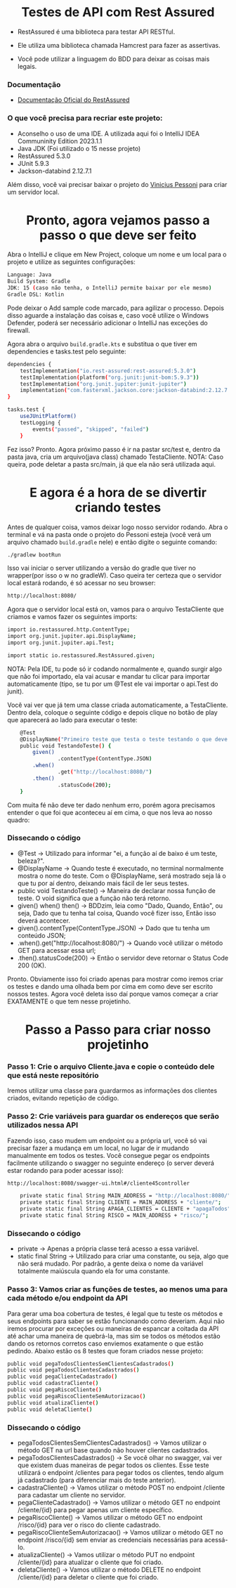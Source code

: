 <h1 align="center">Testes de API com Rest Assured</h1>

- RestAssured é uma biblioteca para testar API RESTful.
  
- Ele utiliza uma biblioteca chamada Hamcrest para fazer as assertivas.
  
- Você pode utilizar a linguagem do BDD para deixar as coisas mais legais.

### Documentação
- [Documentação Oficial do RestAssured](https://github.com/rest-assured/rest-assured/wiki/Usage)

### O que você precisa para recriar este projeto:

- Aconselho o uso de uma IDE. A utilizada aqui foi o IntelliJ IDEA Communinity Edition 2023.1.1
- Java JDK (Foi utilizado o 15 nesse projeto)
- RestAssured 5.3.0
- JUnit 5.9.3
- Jackson-databind 2.12.7.1

Além disso, você vai precisar baixar o projeto do [Vinicius Pessoni](https://github.com/vinnypessoni/api-clientes-exemplo-microservico) para criar um servidor local.
 
<h1 align="center">Pronto, agora vejamos passo a passo o que deve ser feito</h1>

Abra o IntelliJ e clique em New Project, coloque um nome e um local para o projeto e utilize as seguintes configurações:

```sh
Language: Java
Build System: Gradle
JDK: 15 (caso não tenha, o IntelliJ permite baixar por ele mesmo)
Gradle DSL: Kotlin
```
Pode deixar o Add sample code marcado, para agilizar o processo. Depois disso aguarde a instalação das coisas e, caso você utilize o Windows Defender, poderá ser necessário adicionar o IntelliJ nas exceções do firewall.

Agora abra o arquivo `build.gradle.kts` e substitua o que tiver em dependencies e tasks.test pelo seguinte:

```sh
dependencies {
    testImplementation("io.rest-assured:rest-assured:5.3.0")
    testImplementation(platform("org.junit:junit-bom:5.9.3"))
    testImplementation("org.junit.jupiter:junit-jupiter")
    implementation("com.fasterxml.jackson.core:jackson-databind:2.12.7.1")
}

tasks.test {
    useJUnitPlatform()
    testLogging {
        events("passed", "skipped", "failed")
    }
```

Fez isso? Pronto. Agora próximo passo é ir na pastar src/test e, dentro da pasta java, cria um arquivo(java class) chamado TestaCliente.
NOTA: Caso queira, pode deletar a pasta src/main, já que ela não será utilizada aqui.

<h1 align="center">E agora é a hora de se divertir criando testes</h1>

Antes de qualquer coisa, vamos deixar logo nosso servidor rodando. Abra o terminal e vá na pasta onde o projeto do Pessoni esteja (você verá um arquivo chamado `build.gradle` nele) e então digite o seguinte comando:

```sh
./gradlew bootRun
```

Isso vai iniciar o server utilizando a versão do gradle que tiver no wrapper(por isso o w no gradleW). Caso queira ter certeza que o servidor local estará rodando, é só acessar no seu browser:

```sh
http://localhost:8080/
```

Agora que o servidor local está on, vamos para o arquivo TestaCliente que criamos e vamos fazer os seguintes imports:

```sh
import io.restassured.http.ContentType;
import org.junit.jupiter.api.DisplayName;
import org.junit.jupiter.api.Test;

import static io.restassured.RestAssured.given;
```
NOTA: Pela IDE, tu pode só ir codando normalmente e, quando surgir algo que não foi importado, ela vai acusar e mandar tu clicar para importar automaticamente (tipo, se tu por um @Test ele vai importar o api.Test do junit).

Você vai ver que já tem uma classe criada automaticamente, a TestaCliente. Dentro dela, coloque o seguinte código e depois clique no botão de play que aparecerá ao lado para executar o teste:

```sh
    @Test
    @DisplayName("Primeiro teste que testa o teste testando o que deve ser testado")
    public void TestandoTeste() {
        given()
                .contentType(ContentType.JSON)
        .when()
                .get("http://localhost:8080/")
        .then()
                .statusCode(200);
    }
```

Com muita fé não deve ter dado nenhum erro, porém agora precisamos entender o que foi que aconteceu aí em cima, o que nos leva ao nosso quadro:
### Dissecando o código

- @Test -> Utilizado para informar "ei, a função aí de baixo é um teste, beleza?".
- @DisplayName -> Quando teste é executado, no terminal normalmente mostra o nome do teste. Com o @DisplayName, será mostrado seja lá o que tu por aí dentro, deixando mais fácil de ler seus testes.
- public void TestandoTeste() -> Maneira de declarar nossa função de teste. O void significa que a função não terá retorno.
- given() when() then() -> BDDzim, leia como "Dado, Quando, Então", ou seja, Dado que tu tenha tal coisa, Quando você fizer isso, Então isso deverá acontecer.
- given().contentType(ContentType.JSON) -> Dado que tu tenha um conteúdo JSON;
- .when().get("http://localhost:8080/") -> Quando você utilizar o método GET para acessar essa url;
- .then().statusCode(200) -> Então o servidor deve retornar o Status Code 200 (OK).

Pronto. Obviamente isso foi criado apenas para mostrar como iremos criar os testes e dando uma olhada bem por cima em como deve ser escrito nossos testes. Agora você deleta isso daí porque vamos começar a criar EXATAMENTE o que tem nesse projetinho.

<h1 align="center">Passo a Passo para criar nosso projetinho</h1>

### Passo 1: Crie o arquivo Cliente.java e copie o conteúdo dele que está neste repositório

Iremos utilizar uma classe para guardarmos as informações dos clientes criados, evitando repetição de código.

### Passo 2: Crie variáveis para guardar os endereços que serão utilizados nessa API

Fazendo isso, caso mudem um endpoint ou a própria url, você só vai precisar fazer a mudança em um local, no lugar de ir mudando manualmente em todos os testes. Você consegue pegar os endpoints facilmente utilizando o swagger no seguinte endereço (o server deverá estar rodando para poder acessar isso):
```sh
http://localhost:8080/swagger-ui.html#/cliente45controller
```

```sh
    private static final String MAIN_ADDRESS = "http://localhost:8080/";
    private static final String CLIENTE = MAIN_ADDRESS + "cliente/";
    private static final String APAGA_CLIENTES = CLIENTE + "apagaTodos";
    private static final String RISCO = MAIN_ADDRESS + "risco/";
```

### Dissecando o código

- private -> Apenas a própria classe terá acesso a essa variável.
- static final String -> Utilizado para criar uma constante, ou seja, algo que não será mudado. Por padrão, a gente deixa o nome da variável totalmente maiúscula quando ela for uma constante.

### Passo 3: Vamos criar as funções de testes, ao menos uma para cada método e/ou endpoint da API

Para gerar uma boa cobertura de testes, é legal que tu teste os métodos e seus endpoints para saber se estão funcionando como deveriam. Aqui não iremos procurar por exceções ou maneiras de espancar a coitada da API até achar uma maneira de quebrá-la, mas sim se todos os métodos estão dando os retornos corretos caso enviemos exatamente o que estão pedindo. Abaixo estão os 8 testes que foram criados nesse projeto:

```sh
public void pegaTodosClientesSemClientesCadastrados()
public void pegaTodosClientesCadastrados()
public void pegaClienteCadastrado()
public void cadastraCliente()
public void pegaRiscoCliente()
public void pegaRiscoClienteSemAutorizacao()
public void atualizaCliente()
public void deletaCliente()
```

### Dissecando o código

- pegaTodosClientesSemClientesCadastrados() -> Vamos utilizar o método GET na url base quando não houver clientes cadastrados.
- pegaTodosClientesCadastrados() -> Se você olhar no swagger, vai ver que existem duas maneiras de pegar todos os clientes. Esse teste utilizará o endpoint /clientes para pegar todos os clientes, tendo algum já cadastrado (para diferenciar mais do teste anterior).
- cadastraCliente() -> Vamos utilizar o método POST no endpoint /cliente para cadastar um cliente no servidor.
- pegaClienteCadastrado() -> Vamos utilizar o método GET no endpoint /cliente/{id} para pegar apenas um cliente específico.
- pegaRiscoCliente() -> Vamos utilizar o método GET no endpoint /risco/{id} para ver o risco do cliente cadastrado.
- pegaRiscoClienteSemAutorizacao() -> Vamos utilizar o método GET no endpoint /risco/{id} sem enviar as credenciais necessárias para acessá-lo.
- atualizaCliente() -> Vamos utilizar o método PUT no endpoint /cliente/{id} para atualizar o cliente que foi criado.
- deletaCliente() -> Vamos utilizar o método DELETE no endpoint /cliente/{id} para deletar o cliente que foi criado.
